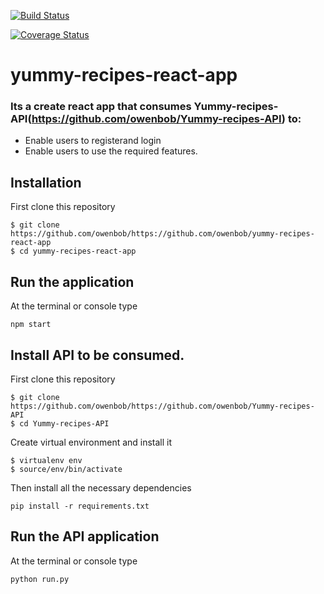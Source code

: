 
[![Build Status](https://travis-ci.org/owenbob/yummy-recipes-react-app.svg?branch=master)](https://travis-ci.org/owenbob/yummy-recipes-react-app)

[![Coverage Status](https://coveralls.io/repos/github/owenbob/yummy-recipes-react-app/badge.svg)](https://coveralls.io/github/owenbob/yummy-recipes-react-app)
# yummy-recipes-react-app

###  Its a create react app that consumes Yummy-recipes-API(https://github.com/owenbob/Yummy-recipes-API) to:
   * Enable users to registerand login 
   * Enable users to use the required features.

## Installation
First clone this repository
```
$ git clone https://github.com/owenbob/https://github.com/owenbob/yummy-recipes-react-app
$ cd yummy-recipes-react-app
```

## Run the application
At the terminal or console type
```
npm start
```
##  Install API to be consumed.
First clone this repository
```
$ git clone https://github.com/owenbob/https://github.com/owenbob/Yummy-recipes-API
$ cd Yummy-recipes-API
```
Create virtual environment and install it
```
$ virtualenv env
$ source/env/bin/activate
```
Then install all the necessary dependencies
```
pip install -r requirements.txt
```

## Run the API application
At the terminal or console type
```
python run.py


 


